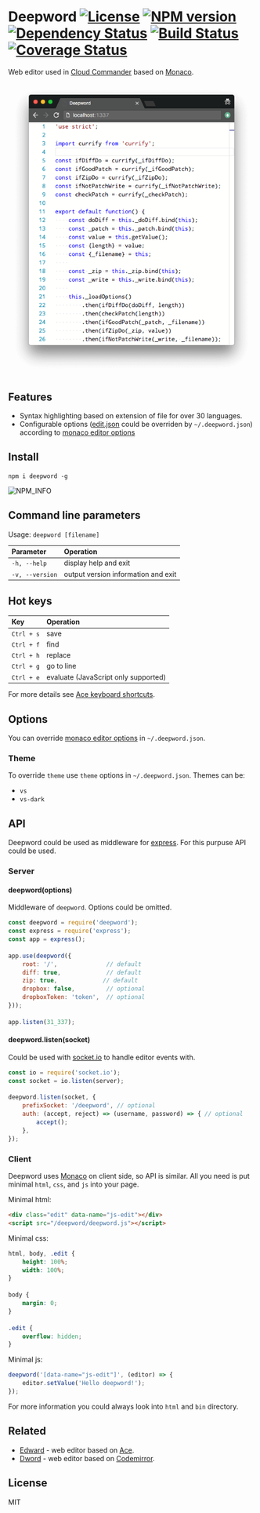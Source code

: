 # Deepword [![License][LicenseIMGURL]][LicenseURL] [![NPM version][NPMIMGURL]][NPMURL] [![Dependency Status][DependencyStatusIMGURL]][DependencyStatusURL] [![Build Status][BuildStatusIMGURL]][BuildStatusURL] [![Coverage Status][CoverageIMGURL]][CoverageURL]

Web editor used in [Cloud Commander](http://cloudcmd.io) based on [Monaco](https://microsoft.github.io/monaco-editor/ "Monaco").

![Deepword](https://raw.githubusercontent.com/cloudcmd/deepword/master/img/deepword.png "Deepword")

## Features

- Syntax highlighting based on extension of file for over 30 languages.
- Configurable options ([edit.json](json/edit.json) could be overriden by `~/.deepword.json`) according to [monaco editor options](https://microsoft.github.io/monaco-editor/api/interfaces/monaco.editor.ieditoroptions.html)

## Install

```
npm i deepword -g
```

![NPM_INFO][NPM_INFO_IMG]

## Command line parameters

Usage: `deepword [filename]`

|Parameter              |Operation
|:----------------------|:--------------------------------------------
| `-h, --help`          | display help and exit
| `-v, --version`       | output version information and exit

## Hot keys

|Key                    |Operation
|:----------------------|:--------------------------------------------
| `Ctrl + s`            | save
| `Ctrl + f`            | find
| `Ctrl + h`            | replace
| `Ctrl + g`            | go to line
| `Ctrl + e`            | evaluate (JavaScript only supported)

For more details see [Ace keyboard shortcuts](https://github.com/ajaxorg/ace/wiki/Default-Keyboard-Shortcuts "Ace keyboard shortcuts").

## Options

You can override [monaco editor options](https://microsoft.github.io/monaco-editor/api/interfaces/monaco.editor.ieditoroptions.html) in `~/.deepword.json`.

### Theme

To override `theme` use `theme` options in `~/.deepword.json`. Themes can be:

- `vs`
- `vs-dark`

## API

Deepword could be used as middleware for [express](http://expressjs.com "Express").
For this purpuse API could be used.

### Server

#### deepword(options)

Middleware of `deepword`. Options could be omitted.

```js
const deepword = require('deepword');
const express = require('express');
const app = express();

app.use(deepword({
    root: '/',              // default
    diff: true,             // default
    zip: true,             // default
    dropbox: false,         // optional
    dropboxToken: 'token',  // optional
}));

app.listen(31_337);
```

#### deepword.listen(socket)

Could be used with [socket.io](http://socket.io "Socket.io") to handle editor events with.

```js
const io = require('socket.io');
const socket = io.listen(server);

deepword.listen(socket, {
    prefixSocket: '/deepword', // optional
    auth: (accept, reject) => (username, password) => { // optional
        accept();
    },
});
```

### Client

Deepword uses [Monaco](https://microsoft.github.io/monaco-editor/ "Monaco") on client side, so API is similar.
All you need is put minimal `html`, `css`, and `js` into your page.

Minimal html:

```html
<div class="edit" data-name="js-edit"></div>
<script src="/deepword/deepword.js"></script>
```

Minimal css:

```css
html, body, .edit {
    height: 100%;
    width: 100%;
}

body {
    margin: 0;
}

.edit {
    overflow: hidden;
}

```

Minimal js:

```js
deepword('[data-name="js-edit"]', (editor) => {
    editor.setValue('Hello deepword!');
});
```

For more information you could always look into `html` and `bin` directory.

## Related

- [Edward](https://github.com/cloudcmd/edward "Edwdard") - web editor based on [Ace](https://ace.c9.io "Ace").
- [Dword](https://github.com/cloudcmd/dword "Dword") - web editor based on [Codemirror](https://codemirror.net "Codemirror").

## License

MIT

[NPMIMGURL]: https://img.shields.io/npm/v/deepword.svg?style=flat
[DependencyStatusIMGURL]: https://img.shields.io/david/cloudcmd/deepword.svg?style=flat
[LicenseIMGURL]: https://img.shields.io/badge/license-MIT-317BF9.svg?style=flat
[NPM_INFO_IMG]: https://nodei.co/npm/deepword.png?downloads=true&&stars&&downloadRank "npm install deepword"
[NPMURL]: https://npmjs.org/package/deepword "npm"
[DependencyStatusURL]: https://david-dm.org/cloudcmd/deepword "Dependency Status"
[LicenseURL]: https://tldrlegal.com/license/mit-license "MIT License"
[CoverageURL]: https://coveralls.io/github/cloudcmd/deepword?branch=master
[CoverageIMGURL]: https://coveralls.io/repos/cloudcmd/deepword/badge.svg?branch=master&service=github
[BuildStatusIMGURL]: https://img.shields.io/travis/cloudcmd/deepword/master.svg?style=flat
[BuildStatusURL]: https://travis-ci.org/cloudcmd/deepword "Build Status"
